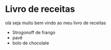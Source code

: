 # Livro de receitas
olá seja muito bem vindo ao meu livro de receitas
- Strogonoff de frango
- pavê
- bolo de chocolate
